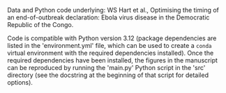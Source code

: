 Data and Python code underlying: WS Hart et al., Optimising the timing of an 
end-of-outbreak declaration: Ebola virus disease in the Democratic Republic of the
Congo.

Code is compatible with Python version 3.12 (package dependencies are listed in the
'environment.yml' file, which can be used to create a `conda` virtual environment with
the required dependencies installed). Once the required dependencies have been
installed, the figures in the manuscript can be reproduced by running the 'main.py'
Python script in the 'src' directory (see the docstring at the beginning of that script
for detailed options).